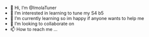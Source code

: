 - 👋 Hi, I’m @ImolaTuner
- 👀 I’m interested in learning to tune my S4 b5
- 🌱 I’m currently learning so im happy if anyone wants to help me
- 💞️ I’m looking to collaborate on 
- 📫 How to reach me ...

<!---
ImolaTuner/ImolaTuner is a ✨ special ✨ repository because its `README.md` (this file) appears on your GitHub profile.
You can click the Preview link to take a look at your changes.
--->
